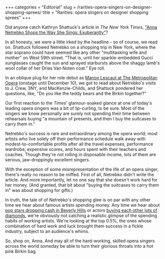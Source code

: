 +++
categories = "Editorial"
slug = /rarities-opera-singers-on-designer-shopping-sprees/
title = "Rarities: opera singers on designer shopping sprees"
+++

Did anyone catch Kathryn Shattuck's article in *The New York Times*, ["Anna Netrebko Shops the Way She Sings: Exuberantly"](http://www.nytimes.com/2016/11/20/fashion/anna-netrebko-manon-lescaut-opera-shopping.html?_r=0)?

In all honesty, we were a little irked by the headline - so of course, we read on. Shattuck followed Netrebko on a shopping trip in New York, where the star soprano could have seemed like any other "multitasking wife and mother" on West 59th street. "That is, until her sparkle-embedded Gucci sunglasses caught the sun and sprayed starbursts above the shaggy lamb's wool collar of her Dries Van Noten coat." Eye roll.

In an oblique plug for her role debut as [Manon Lescaut at The Metropolitan Opera](http://www.metopera.org/Season/2016-17-Season/manon-lescaut-puccini-tickets/) (onstage until December 10), we got to read about Netrebko's visits to J. Crew, 3NY, and MacKenzie-Childs, and Shattuck pondered her questions, like, "Do you like the teddy bears and the Birkin together?"

Our first reaction to the *Times*' glamour-soaked glance at one of today's leading opera singers was a bit of lip-curling, to be sure. Most of the singers we know personally are surely not spending their time between rehearsals buying "a mountain of presents, and then I buy the suitcases to carry them in." 

Netrebko's success is rare and extraordinary among the opera world; most artists who live solely off their performance schedule walk away with modest-to-comfortable profits after all the travel expenses, performance wardrobe, expensive scores, and hours spent with their teachers and coaches. Though they're not rolling in disposable income, lots of them are serious, jaw-droppingly excellent singers.

With the exception of some misrepresentation of the life of an opera singer, there's really no reason to be miffed. First of all, Netrebko didn't write the article. And more importantly, let no one say that she doesn't work hard for her money. (And granted, that bit about "buying the suitcases to carry them in" was about shopping for gifts.)

In truth, the tale of of Netrebko's shopping glee is on par with any other time we hear about famous artists spending money. Any time we hear about [pop stars dropping cash in Beverly Hills](http://www.dailymail.co.uk/tvshowbiz/article-3453802/Taylor-Swift-treats-high-end-shopping-spree-Kanye-West-says-wants-best-slammed-Grammys.html) or actors [buying each other lots of diamonds](http://www.eonline.com/uk/news/465843/brangelina-s-jewelry-shopping-spree-revealed-brad-pitt-s-splurges-on-diamonds-for-angelina-jolie), we're obviously not catching a realistic glimpse of the spending habits of working artists. We're looking at the top 0.5%, the ones whose combination of hard work and luck brought them success in a fickle industry, subject to an audience's whims.

So, shop on, Anna. And may all of the hard-working, skilled opera singers across the world someday be able to turn their glorious throats into a hot pink Birkin bag.
